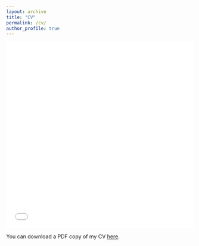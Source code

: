 ```yaml
---
layout: archive
title: "CV"
permalink: /cv/
author_profile: true
---
```


<iframe src="/files/pdf/FutingZou_CV.pdf" width="100%" height="500" frameborder="no" border="0" marginwidth="0" marginheight="0"></iframe>

You can download a PDF copy of my CV [here](/files/pdf/FutingZou_CV.pdf).
